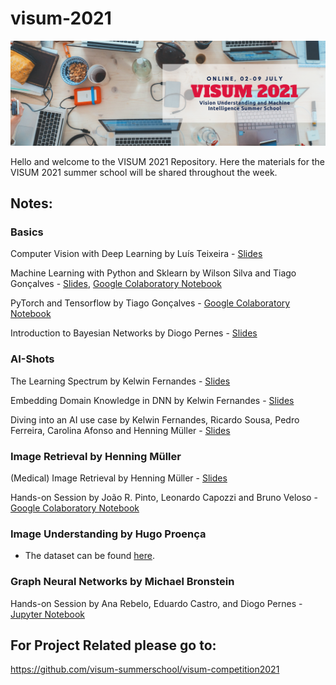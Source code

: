 # visum-2021
![VISUM2021](VISUM2021_banner.png)

Hello and welcome to the VISUM 2021 Repository.
Here the materials for the VISUM 2021 summer school will be shared throughout the week.

## Notes:

### Basics
Computer Vision with Deep Learning by Luís Teixeira - [Slides](https://drive.google.com/file/d/1FMBehM0hHxcDo7wi9tokGErN5hJlPc-p/view?usp=sharing)

Machine Learning with Python and Sklearn by Wilson Silva and Tiago Gonçalves - [Slides](basics/VISUM_basics_Machine_Learning_with_Python_and_Sklearn.pdf), [Google Colaboratory Notebook](https://colab.research.google.com/drive/1ZXYpsBx6y74LULldLLgwcFNdHRkoixtf?usp=sharing)

PyTorch and Tensorflow by Tiago Gonçalves - [Google Colaboratory Notebook](https://colab.research.google.com/drive/1rFqDKcUQaXBO_z6Xoht3taggcbLi47-n?usp=sharing)

Introduction to Bayesian Networks by Diogo Pernes - [Slides](https://github.com/visum-summerschool/visum-2021/blob/main/basics/VISUM_basics_Introduction_Bayesian_Networks.pdf)

### AI-Shots
The Learning Spectrum by Kelwin Fernandes - [Slides](https://github.com/visum-summerschool/visum-2021/blob/main/ai-shots/AS1_VISUM__Learning_Spectrum.pdf)

Embedding Domain Knowledge in DNN by Kelwin Fernandes - [Slides](https://github.com/visum-summerschool/visum-2021/blob/main/ai-shots/AS2_VISUM__Embedding_Domain_Knowledge.pdf)

Diving into an AI use case by Kelwin Fernandes, Ricardo Sousa, Pedro Ferreira, Carolina Afonso and Henning Müller - [Slides](https://github.com/visum-summerschool/visum-2021/blob/main/ai-shots/AS3_VISUM__Diving_Into_an_AI_Use_Case.pdf)

### Image Retrieval by Henning Müller
(Medical) Image Retrieval by Henning Müller - [Slides](https://github.com/visum-summerschool/visum-2021/blob/main/image-retrieval/presentationVisumSummerSchool2021_Henning.pdf)

Hands-on Session by João R. Pinto, Leonardo Capozzi and Bruno Veloso - [Google Colaboratory Notebook](https://bit.ly/visum_image_retrieval_complete)

### Image Understanding by Hugo Proença
* The dataset can be found [here](https://drive.google.com/file/d/1MDXSL97hyr6daBZUHdqJxGi8XL7S7StQ/view?usp=sharing).

### Graph Neural Networks by Michael Bronstein
Hands-on Session by Ana Rebelo, Eduardo Castro, and Diogo Pernes - [Jupyter Notebook](https://github.com/visum-summerschool/visum-2021/blob/main/graph-neural-networks/Hands_On_Session.ipynb)

## For Project Related please go to:
https://github.com/visum-summerschool/visum-competition2021
